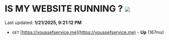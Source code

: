 # IS MY WEBSITE RUNNING ? [![](https://img.shields.io/static/v1?label=Sponsor&message=%E2%9D%A4&logo=GitHub&color=%23fe8e86)](https://github.com/sponsors/Youssef-Lehmam)

Last updated: **1/21/2025, 9:21:12 PM**

- `GET` [https://youssefservice.me](https://youssefservice.me) - **Up** (167ms)
